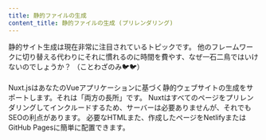 ```yaml
---
title: 静的ファイルの生成
content_title: 静的ファイルの生成 (プリレンダリング)
---
```

静的サイト生成は現在非常に注目されているトピックです。
他のフレームワークに切り替える代わりにそれに慣れるのに時間を費やす、なぜ一石二鳥ではいけないのでしょうか？
<span style = "color：＃777">（ことわざのみ🐦🐦）</span> <br> <br>
Nuxt.jsはあなたのVueアプリケーションに基づく静的ウェブサイトの生成をサポートします。それは「両方の長所」です。
Nuxtはすべてのページをプリレンダリングしてインクルードするため、サーバーは必要ありませんが、それでもSEOの利点があります。
必要なHTMLまた、作成したページをNetlifyまたはGitHub Pagesに簡単に配置できます。
